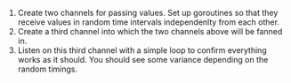 1. Create two channels for passing values. Set up goroutines so that they receive values in random time intervals independenlty from each other.
2. Create a third channel into which the two channels above will be fanned in.
3. Listen on this third channel with a simple loop to confirm everything works as it should. You should see some variance depending on the random timings.
